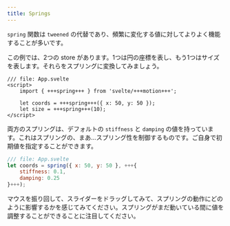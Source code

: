 ```yaml
---
title: Springs
---
```


`spring` 関数は `tweened` の代替であり、頻繁に変化する値に対してよりよく機能することが多いです。

この例では、2つの store があります。1つは円の座標を表し、もう1つはサイズを表します。それらをスプリングに変換してみましょう。

```svelte
/// file: App.svelte
<script>
	import { +++spring+++ } from 'svelte/+++motion+++';

	let coords = +++spring+++({ x: 50, y: 50 });
	let size = +++spring+++(10);
</script>
```

両方のスプリングは、デフォルトの `stiffness` と `damping` の値を持っています。これはスプリングの、まあ…スプリング性を制御するものです。ご自身で初期値を指定することができます。

```js
/// file: App.svelte
let coords = spring({ x: 50, y: 50 }, +++{
	stiffness: 0.1,
	damping: 0.25
}+++);
```

マウスを振り回して、スライダーをドラッグしてみて、スプリングの動作にどのように影響するかを感じてみてください。スプリングがまだ動いている間に値を調整することができることに注目してください。
